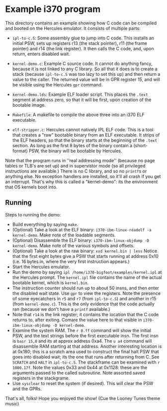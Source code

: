 # Example i370 program

This directory contains an example showing how C code can be compiled
and booted on the Hercules emulator.  It consists of multiple parts:

* `ipl-to-c.S`: Some assembly glue to jump into C code. This installs
  an initial PSW, sets up registers r13 (the stack pointer), r11 (the
  frame pointer) and r14 (the link register). It then calls the C code,
  and, upon return, enters disabled wait.

* `kernel-demo.c`: Example C source code. It cannot do anything fancy,
  because it is not linked to any C library. So all that it does is to
  create a stack (because `ipl-to-c.S` was too lazy to set this up)
  and then return a value to the caller. The returned value will be
  in GPR register 15, and will be visible using the Hercules `gpr`
  command.

* `kernel-demo.lds`: Example ELF loader script. This places the `.text`
  segment at address zero, so that it will be first, upon creation of
  the bootable image.

* `Makefile`: A makefile to compile the above three into an i370 ELF
  executable.

* `elf-stripper.c`: Hercules cannot natively IPL ELF code. This is a
  tool that creates a "raw" bootable binary from an ELF executable.
  It strips of the ELF headers, so that the binary starts at the
  beginning of the `.text` section. As long as the first 8 bytes of the
  binary contain a (short-format) PSW, the binary will be bootable by
  Hercules.

Note that the program runs in ''real addressing mode'' (because no
page tables or TLB's are set up) and in supervistor mode (so all
privileged instructions are available.) There is no C library, and
so no `printf`s or anything else. No exception handlers are installed,
so it'll all crash if you get an interrupt. That's why this is called a
"kernel-demo": its the environment that OS kernels boot into.

## Running
Steps to running the demo:

* Build everything by saying `make`.
* (Optional) Take a look at the ELF binary:
  `i370-ibm-linux-readelf -a kernel-demo`.  Make note of the loadable
  segments.
* (Optional) Disassemble the ELF binary:
  `i370-ibm-linux-objdump -D kernel-demo`.  Make note of the various
  symbols and offsets.
* (Optional) Take a look at the raw binary: `xxd kernel.bin | less`
  Notice that the first eight bytes give a PSW that starts running at
  address 0x10 (i.e. 16 bytes in, where the very first instruction appears.)
* Start the Hercules emulator.
* Run the demo by saying `ipl /home/i370-bigfoot/examples/kernel.ipl`
  at the Hercules prompt. The `kernel.ipl` file contains the name of
  the actual bootable kernel, which is `kernel.bin`.
* The instruction counter should run up to about 50 insns, and then enter
  the disabled wait state. Use `gpr` to view the registers. Note the
  presence of some eyecatchers in `r5` and `r7` (from `ipl-to-c.S`) and
  another in r15 (from `kernel-demo.c`). This is the only evidence that
  the code actually ran (because we don't have a `printf` available.)
* Note that `r14` is the link register; it contains the location that
  the C code returns to, after exiting. Comare the value here to that
  visible in `i370-ibm-linux-objdump -D kernel-demo`.
* Examine the system RAM. The `r 0.ff` command will show the initial
  PSW, and the text strings before the first executable insn. The first
  insn is `basr 15,0` and its at approx address 0xa4.  The `u a4`
  command will disassemble RAM starting at that address. Another
  interesting location is at 0x180; this is a scratch area used to
  construct the final halt PSW that goes into disabled wait; its the
  one that runs after returning from C. See `SCRATCH` and `HALT` in
  `ipl-to-c.S`. The stackframe can be examined with `r 1000.17f`.
  Note the values 0x33 and 0x44 at 0x1128: these are the arguments
  passed to the called subroutine.  Note assorted saved registers
  in the stackgrame.
* Use `sysclear` to reset the system (if desired). This will clear the
  PSW and the GPRs.

That's all, folks!
Hope you enjoyed the show!
(Cue the Looney Tunes theme music)
